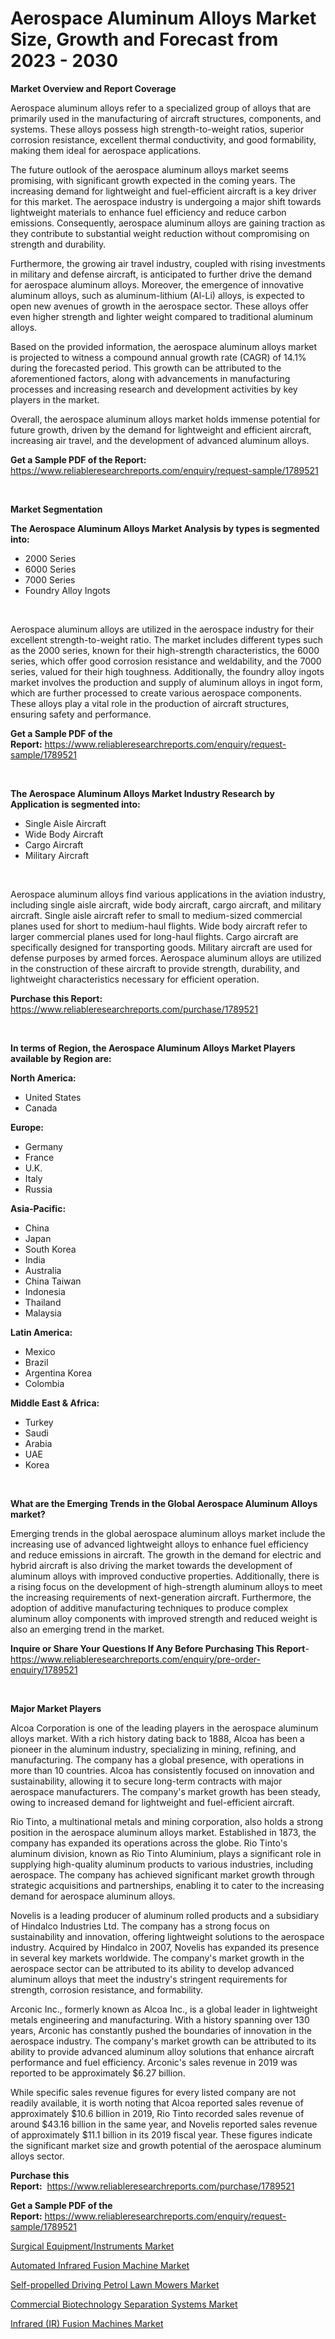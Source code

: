 <p><h1>Aerospace Aluminum Alloys Market Size, Growth and Forecast from 2023 - 2030</h1></p><p><strong>Market Overview and Report Coverage</strong></p>
<p><p>Aerospace aluminum alloys refer to a specialized group of alloys that are primarily used in the manufacturing of aircraft structures, components, and systems. These alloys possess high strength-to-weight ratios, superior corrosion resistance, excellent thermal conductivity, and good formability, making them ideal for aerospace applications.</p><p>The future outlook of the aerospace aluminum alloys market seems promising, with significant growth expected in the coming years. The increasing demand for lightweight and fuel-efficient aircraft is a key driver for this market. The aerospace industry is undergoing a major shift towards lightweight materials to enhance fuel efficiency and reduce carbon emissions. Consequently, aerospace aluminum alloys are gaining traction as they contribute to substantial weight reduction without compromising on strength and durability.</p><p>Furthermore, the growing air travel industry, coupled with rising investments in military and defense aircraft, is anticipated to further drive the demand for aerospace aluminum alloys. Moreover, the emergence of innovative aluminum alloys, such as aluminum-lithium (Al-Li) alloys, is expected to open new avenues of growth in the aerospace sector. These alloys offer even higher strength and lighter weight compared to traditional aluminum alloys.</p><p>Based on the provided information, the aerospace aluminum alloys market is projected to witness a compound annual growth rate (CAGR) of 14.1% during the forecasted period. This growth can be attributed to the aforementioned factors, along with advancements in manufacturing processes and increasing research and development activities by key players in the market.</p><p>Overall, the aerospace aluminum alloys market holds immense potential for future growth, driven by the demand for lightweight and efficient aircraft, increasing air travel, and the development of advanced aluminum alloys.</p></p>
<p><strong>Get a Sample PDF of the Report:</strong> <a href="https://www.reliableresearchreports.com/enquiry/request-sample/1789521">https://www.reliableresearchreports.com/enquiry/request-sample/1789521</a></p>
<p>&nbsp;</p>
<p><strong>Market Segmentation</strong></p>
<p><strong>The Aerospace Aluminum Alloys Market Analysis by types is segmented into:</strong></p>
<p><ul><li>2000 Series</li><li>6000 Series</li><li>7000 Series</li><li>Foundry Alloy Ingots</li></ul></p>
<p>&nbsp;</p>
<p><p>Aerospace aluminum alloys are utilized in the aerospace industry for their excellent strength-to-weight ratio. The market includes different types such as the 2000 series, known for their high-strength characteristics, the 6000 series, which offer good corrosion resistance and weldability, and the 7000 series, valued for their high toughness. Additionally, the foundry alloy ingots market involves the production and supply of aluminum alloys in ingot form, which are further processed to create various aerospace components. These alloys play a vital role in the production of aircraft structures, ensuring safety and performance.</p></p>
<p><strong>Get a Sample PDF of the Report:</strong>&nbsp;<a href="https://www.reliableresearchreports.com/enquiry/request-sample/1789521">https://www.reliableresearchreports.com/enquiry/request-sample/1789521</a></p>
<p>&nbsp;</p>
<p><strong>The Aerospace Aluminum Alloys Market Industry Research by Application is segmented into:</strong></p>
<p><ul><li>Single Aisle Aircraft</li><li>Wide Body Aircraft</li><li>Cargo Aircraft</li><li>Military Aircraft</li></ul></p>
<p>&nbsp;</p>
<p><p>Aerospace aluminum alloys find various applications in the aviation industry, including single aisle aircraft, wide body aircraft, cargo aircraft, and military aircraft. Single aisle aircraft refer to small to medium-sized commercial planes used for short to medium-haul flights. Wide body aircraft refer to larger commercial planes used for long-haul flights. Cargo aircraft are specifically designed for transporting goods. Military aircraft are used for defense purposes by armed forces. Aerospace aluminum alloys are utilized in the construction of these aircraft to provide strength, durability, and lightweight characteristics necessary for efficient operation.</p></p>
<p><strong>Purchase this Report:</strong>&nbsp; <a href="https://www.reliableresearchreports.com/purchase/1789521">https://www.reliableresearchreports.com/purchase/1789521</a></p>
<p>&nbsp;</p>
<p><strong>In terms of Region, the Aerospace Aluminum Alloys Market Players available by Region are:</strong></p>
<p>
    <p> <strong> North America: </strong>
        <ul>
            <li>United States</li>
            <li>Canada</li>
        </ul>
        </p> 
    <p> <strong> Europe: </strong>
        <ul>
            <li>Germany</li>
            <li>France</li>
            <li>U.K.</li>
            <li>Italy</li>
            <li>Russia</li>
        </ul>
        </p> 
    <p> <strong> Asia-Pacific: </strong>
        <ul>
            <li>China</li>
            <li>Japan</li>
            <li>South Korea</li>
            <li>India</li>
            <li>Australia</li>
            <li>China Taiwan</li>
            <li>Indonesia</li>
            <li>Thailand</li>
            <li>Malaysia</li>
        </ul>
        </p> 
    <p> <strong> Latin America: </strong>
        <ul>
            <li>Mexico</li>
            <li>Brazil</li>
            <li>Argentina Korea</li>
            <li>Colombia</li>
        </ul>
        </p> 
    <p> <strong> Middle East & Africa: </strong>
        <ul>
            <li>Turkey</li>
            <li>Saudi</li>
            <li>Arabia</li>
            <li>UAE</li>
            <li>Korea</li>
        </ul>
    </p>
    </p>
<p>&nbsp;</p>
<p><strong>What are the Emerging Trends in the Global Aerospace Aluminum Alloys market?</strong></p>
<p><p>Emerging trends in the global aerospace aluminum alloys market include the increasing use of advanced lightweight alloys to enhance fuel efficiency and reduce emissions in aircraft. The growth in the demand for electric and hybrid aircraft is also driving the market towards the development of aluminum alloys with improved conductive properties. Additionally, there is a rising focus on the development of high-strength aluminum alloys to meet the increasing requirements of next-generation aircraft. Furthermore, the adoption of additive manufacturing techniques to produce complex aluminum alloy components with improved strength and reduced weight is also an emerging trend in the market.</p></p>
<p><strong>Inquire or Share Your Questions If Any Before Purchasing This Report</strong>- <a href="https://www.reliableresearchreports.com/enquiry/pre-order-enquiry/1789521">https://www.reliableresearchreports.com/enquiry/pre-order-enquiry/1789521</a></p>
<p>&nbsp;</p>
<p><strong>Major Market Players</strong></p>
<p><p>Alcoa Corporation is one of the leading players in the aerospace aluminum alloys market. With a rich history dating back to 1888, Alcoa has been a pioneer in the aluminum industry, specializing in mining, refining, and manufacturing. The company has a global presence, with operations in more than 10 countries. Alcoa has consistently focused on innovation and sustainability, allowing it to secure long-term contracts with major aerospace manufacturers. The company's market growth has been steady, owing to increased demand for lightweight and fuel-efficient aircraft.</p><p>Rio Tinto, a multinational metals and mining corporation, also holds a strong position in the aerospace aluminum alloys market. Established in 1873, the company has expanded its operations across the globe. Rio Tinto's aluminum division, known as Rio Tinto Aluminium, plays a significant role in supplying high-quality aluminum products to various industries, including aerospace. The company has achieved significant market growth through strategic acquisitions and partnerships, enabling it to cater to the increasing demand for aerospace aluminum alloys.</p><p>Novelis is a leading producer of aluminum rolled products and a subsidiary of Hindalco Industries Ltd. The company has a strong focus on sustainability and innovation, offering lightweight solutions to the aerospace industry. Acquired by Hindalco in 2007, Novelis has expanded its presence in several key markets worldwide. The company's market growth in the aerospace sector can be attributed to its ability to develop advanced aluminum alloys that meet the industry's stringent requirements for strength, corrosion resistance, and formability.</p><p>Arconic Inc., formerly known as Alcoa Inc., is a global leader in lightweight metals engineering and manufacturing. With a history spanning over 130 years, Arconic has constantly pushed the boundaries of innovation in the aerospace industry. The company's market growth can be attributed to its ability to provide advanced aluminum alloy solutions that enhance aircraft performance and fuel efficiency. Arconic's sales revenue in 2019 was reported to be approximately $6.27 billion.</p><p>While specific sales revenue figures for every listed company are not readily available, it is worth noting that Alcoa reported sales revenue of approximately $10.6 billion in 2019, Rio Tinto recorded sales revenue of around $43.16 billion in the same year, and Novelis reported sales revenue of approximately $11.1 billion in its 2019 fiscal year. These figures indicate the significant market size and growth potential of the aerospace aluminum alloys sector.</p></p>
<p><strong>Purchase this Report:</strong>&nbsp;&nbsp;<a href="https://www.reliableresearchreports.com/purchase/1789521">https://www.reliableresearchreports.com/purchase/1789521</a></p>
<p></p>
<p><strong>Get a Sample PDF of the Report:</strong>&nbsp;<a href="https://www.reliableresearchreports.com/enquiry/request-sample/1789521">https://www.reliableresearchreports.com/enquiry/request-sample/1789521</a></p>
<p><p><a href="https://medium.com/@damionrunte/surgical-equipment-instruments-market-the-key-to-successful-business-strategy-forecast-till-2030-92190ff20e3e">Surgical Equipment/Instruments Market</a></p><p><a href="https://www.linkedin.com/pulse/automated-infrared-fusion-machine-market-size-share-global/">Automated Infrared Fusion Machine Market</a></p><p><a href="https://www.linkedin.com/pulse/decoding-self-propelled-driving-petrol-lawn-mowers-market/">Self-propelled Driving Petrol Lawn Mowers Market</a></p><p><a href="https://medium.com/@lupeosinski/commercial-biotechnology-separation-systems-market-size-market-outlook-and-market-forecast-2023-06640913ae36">Commercial Biotechnology Separation Systems Market</a></p><p><a href="https://www.linkedin.com/pulse/infrared-ir-fusion-machines-market-challenges/">Infrared (IR) Fusion Machines Market</a></p></p>